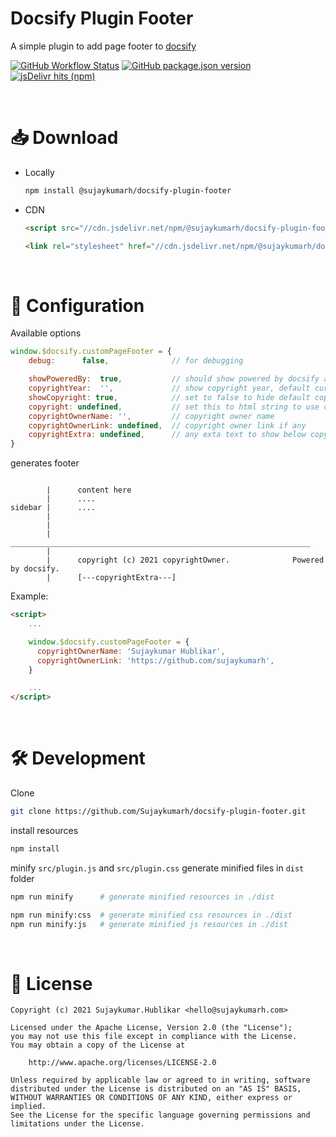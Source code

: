 # Docsify Plugin Footer

A simple plugin to add page footer to [docsify](https://github.com/docsifyjs/docsify/)

[![GitHub Workflow Status](https://img.shields.io/github/workflow/status/sujaykumarh/docsify-plugin-footer/Build%20&%20Publish%20package)](https://github.com/Sujaykumarh/docsify-plugin-footer/actions)
[![GitHub package.json version](https://img.shields.io/github/package-json/v/sujaykumarh/docsify-plugin-footer)](https://www.npmjs.com/package/@sujaykumarh/docsify-plugin-footer)
[![jsDelivr hits (npm)](https://img.shields.io/jsdelivr/npm/hm/@sujaykumarh/docsify-plugin-footer)](https://www.jsdelivr.com/package/npm/@sujaykumarh/docsify-plugin-footer)

<br>

# 📥 Download

- Locally

    ```bash
    npm install @sujaykumarh/docsify-plugin-footer
    ```
- CDN

    ```html
    <script src="//cdn.jsdelivr.net/npm/@sujaykumarh/docsify-plugin-footer@1.x/dist/plugin.min.js"></script>

   <link rel="stylesheet" href="//cdn.jsdelivr.net/npm/@sujaykumarh/docsify-plugin-footer@1.x/dist/plugin.min.css">
    ```

<br>

# 🧰 Configuration

Available options

```js
window.$docsify.customPageFooter = {
	debug:		false,              // for debugging

    showPoweredBy:  true,           // should show powered by docsify at right
    copyrightYear:  '',             // show copyright year, default current year.
    showCopyright: true,            // set to false to hide default copyright
    copyright: undefined,           // set this to html string to use custom copyrihgt section
    copyrightOwnerName: '',         // copyright owner name
    copyrightOwnerLink: undefined,  // copyright owner link if any
    copyrightExtra: undefined,      // any exta text to show below copyright owner section
}
```

generates footer

```

        |      content here
        |      ....
sidebar |      ....
        |
        |
        |      ___________________________________________________________________
        |
        |      copyright (c) 2021 copyrightOwner.              Powered by docsify.
        |      [---copyrightExtra---]

```

Example:

```html
<script>
    ...

    window.$docsify.customPageFooter = {
      copyrightOwnerName: 'Sujaykumar Hublikar',
      copyrightOwnerLink: 'https://github.com/sujaykumarh',
    }

    ...
</script>
```

<br>

# 🛠️ Development

Clone

```bash
git clone https://github.com/Sujaykumarh/docsify-plugin-footer.git
```

install resources

```bash
npm install
```

minify `src/plugin.js` and `src/plugin.css` generate minified files in `dist` folder

```bash
npm run minify      # generate minified resources in ./dist

npm run minify:css  # generate minified css resources in ./dist
npm run minify:js   # generate minified js resources in ./dist
```

<br>

# 📄 License

```
Copyright (c) 2021 Sujaykumar.Hublikar <hello@sujaykumarh.com>

Licensed under the Apache License, Version 2.0 (the "License");
you may not use this file except in compliance with the License.
You may obtain a copy of the License at

    http://www.apache.org/licenses/LICENSE-2.0

Unless required by applicable law or agreed to in writing, software
distributed under the License is distributed on an "AS IS" BASIS,
WITHOUT WARRANTIES OR CONDITIONS OF ANY KIND, either express or implied.
See the License for the specific language governing permissions and
limitations under the License.
```
